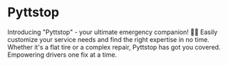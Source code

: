 # Pyttstop
Introducing "Pyttstop" - your ultimate emergency companion! 🚗🔧 Easily customize your service needs and find the right expertise in no time. Whether it's a flat tire or a complex repair, Pyttstop has got you covered. Empowering drivers one fix at a time.
